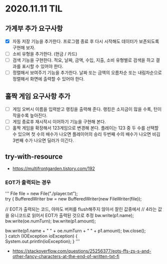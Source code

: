 # 2020.11.11 TIL

## 가계부 추가 요구사항
- [x] 자동 저장 기능을 추가한다. 프로그램 종료 후 다시 시작해도 데이터가 보존되도록 구현해 보자.
- [ ] 소비 유형을 추가한다. (현금 / 카드)
- [ ] 검색 기능을 구현한다. 적요, 날짜, 금액, 수입, 지출, 소비 유형별로 검색을 하고 결과를 표시할 수 있어야 한다.
- [ ] 정렬해서 보여주기 기능을 추가한다. 날짜 또는 금액의 오름차순 또는 내림차순으로 정렬해서 화면에 출력할 수 있어야 한다.

## 홀짝 게임 요구사항 추가
- [ ] 게임 오버시 이름을 입력받고 랭킹을 출력해 준다. 랭킹은 소지금이 많을 수록, 턴이 작을수록 높아진다.
- [ ] 게임 종료후 재시작시 이어하기 기능을 구현해 본다.
- [ ] 홀짝 게임을 확장해서 123게임으로 변경해 본다. 플레이는 123 중 두 수를 선택할 수 있으며 첫 수의 배수가 나오면 플레이어의 승리 두번째 수의 배수가 나오면 비김 3번째 수가 나오면 딜러가 이긴다.

## try-with-resource
- https://multifrontgarden.tistory.com/192

### EOT가 출력되는 경우
'''
File file = new File("./player.txt");         
try {
  BufferedWriter bw = new BufferedWriter(new FileWriter(file));
  
  // EOT가 출력되는 코드, 아마도 버퍼를 flush해주지 않아서 잘린 값중에서 
  // 4라는 값을 유니코드로 읽어서 EOT가 출력된 것으로 추정
  bw.write(p1.name);
  bw.write(oe.numTurn);
  bw.write(p1.amount); 
  
  bw.write(p1.name + " " + oe.numTurn + " " + p1.amount);
  bw.close();        
} catch (IOException ioException) {            
  System.out.println(ioException);
}
'''
- https://stackoverflow.com/questions/25256377/eots-ffs-zs-s-and-other-fancy-characters-at-the-end-of-written-txt-fi

